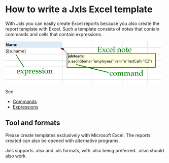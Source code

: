 # How to write a Jxls Excel template

With Jxls you can easily create Excel reports because you also create the report template with Excel.
Such a template consists of notes that contain commands and cells that contain expressions.

![Command and expression](img/command-and-expression.png)

See

- [Commands](commands.html)
- [Expressions](expressions.html)

## Tool and formats

Please create templates exclusively with Microsoft Excel. The reports created can also be opened with alternative programs.

Jxls supports .xlsx and .xls formats, with .xlsx being preferred. .xlsm should also work.
